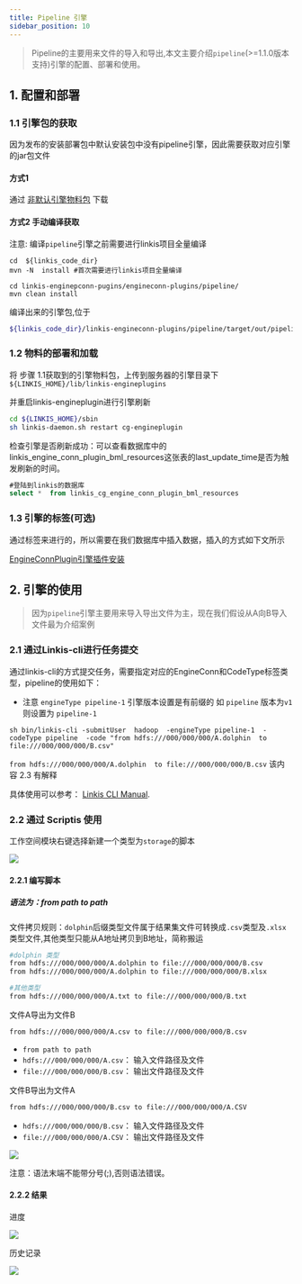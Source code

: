 ```yaml
---
title: Pipeline 引擎
sidebar_position: 10
---
```

> Pipeline的主要用来文件的导入和导出,本文主要介绍`pipeline`(>=1.1.0版本支持)引擎的配置、部署和使用。

## 1. 配置和部署

### 1.1 引擎包的获取 

因为发布的安装部署包中默认安装包中没有pipeline引擎，因此需要获取对应引擎的jar包文件 

#### 方式1  

通过 [非默认引擎物料包](https://linkis.apache.org/zh-CN/blog/2022/04/15/how-to-download-engineconn-plugin) 下载

#### 方式2 手动编译获取 

注意: 编译`pipeline`引擎之前需要进行linkis项目全量编译  

```
cd  ${linkis_code_dir} 
mvn -N  install #首次需要进行linkis项目全量编译

cd linkis-enginepconn-pugins/engineconn-plugins/pipeline/
mvn clean install
```

编译出来的引擎包,位于
```bash
${linkis_code_dir}/linkis-engineconn-plugins/pipeline/target/out/pipeline
```

### 1.2 物料的部署和加载


将 步骤 1.1获取到的引擎物料包，上传到服务器的引擎目录下`${LINKIS_HOME}/lib/linkis-engineplugins`


并重启linkis-engineplugin进行引擎刷新
```bash
cd ${LINKIS_HOME}/sbin
sh linkis-daemon.sh restart cg-engineplugin
```

检查引擎是否刷新成功：可以查看数据库中的linkis_engine_conn_plugin_bml_resources这张表的last_update_time是否为触发刷新的时间。

```sql
#登陆到linkis的数据库 
select *  from linkis_cg_engine_conn_plugin_bml_resources
```


### 1.3 引擎的标签(可选)

通过标签来进行的，所以需要在我们数据库中插入数据，插入的方式如下文所示

[EngineConnPlugin引擎插件安装](../deployment/install-engineconn) 


## 2. 引擎的使用

>因为`pipeline`引擎主要用来导入导出文件为主，现在我们假设从A向B导入文件最为介绍案例

### 2.1 通过Linkis-cli进行任务提交

通过linkis-cli的方式提交任务，需要指定对应的EngineConn和CodeType标签类型，pipeline的使用如下：

- 注意 `engineType pipeline-1` 引擎版本设置是有前缀的  如 `pipeline` 版本为`v1` 则设置为 `pipeline-1`

```shell
sh bin/linkis-cli -submitUser  hadoop  -engineType pipeline-1  -codeType pipeline  -code "from hdfs:///000/000/000/A.dolphin  to file:///000/000/000/B.csv"
```
`from hdfs:///000/000/000/A.dolphin  to file:///000/000/000/B.csv` 该内容 2.3 有解释

具体使用可以参考： [Linkis CLI Manual](../user-guide/linkiscli-manual.md).




### 2.2 通过 Scriptis 使用

工作空间模块右键选择新建一个类型为`storage`的脚本

![](/Images-zh/EngineConnNew/new_pipeline_script.png)

#### 2.2.1 编写脚本

##### 语法为：from path to path 

文件拷贝规则：`dolphin`后缀类型文件属于结果集文件可转换成`.csv`类型及`.xlsx`类型文件,其他类型只能从A地址拷贝到B地址，简称搬运

```bash
#dolphin 类型
from hdfs:///000/000/000/A.dolphin to file:///000/000/000/B.csv
from hdfs:///000/000/000/A.dolphin to file:///000/000/000/B.xlsx

#其他类型
from hdfs:///000/000/000/A.txt to file:///000/000/000/B.txt
```


文件A导出为文件B
```bash
from hdfs:///000/000/000/A.csv to file:///000/000/000/B.csv
```

- `from path to path`
- `hdfs:///000/000/000/A.csv`： 输入文件路径及文件
- `file:///000/000/000/B.csv`： 输出文件路径及文件


文件B导出为文件A
```bash
from hdfs:///000/000/000/B.csv to file:///000/000/000/A.CSV
```
- `hdfs:///000/000/000/B.csv`： 输入文件路径及文件
- `file:///000/000/000/A.CSV`： 输出文件路径及文件

![](/Images-zh/EngineConnNew/to_write.png)

注意：语法末端不能带分号(;),否则语法错误。

#### 2.2.2 结果
进度 

![](/Images-zh/EngineConnNew/job_state.png)

历史记录

![](/Images-zh/EngineConnNew/historical_information.png)
